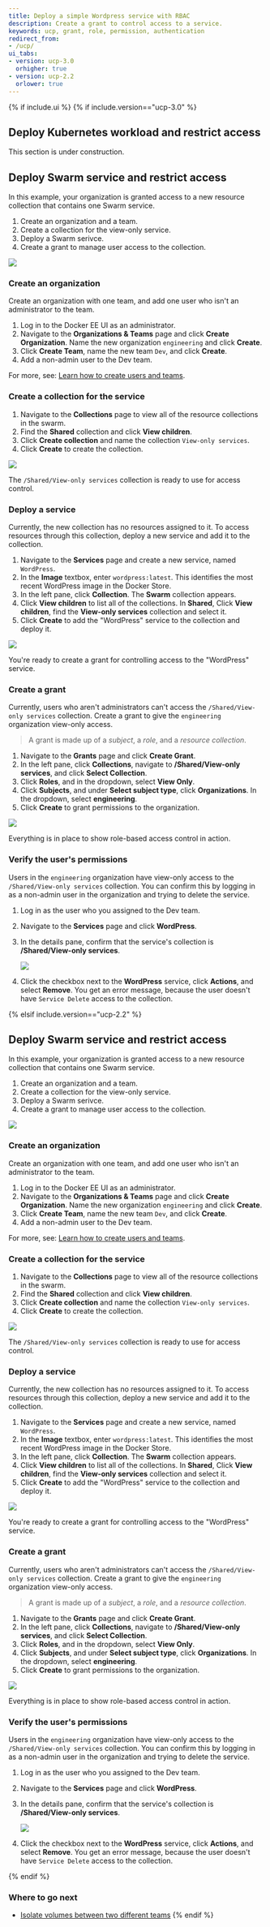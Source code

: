 ```yaml
---
title: Deploy a simple Wordpress service with RBAC
description: Create a grant to control access to a service.
keywords: ucp, grant, role, permission, authentication
redirect_from:
- /ucp/
ui_tabs:
- version: ucp-3.0
  orhigher: true
- version: ucp-2.2
  orlower: true
---
```


{% if include.ui %}
{% if include.version=="ucp-3.0" %}

## Deploy Kubernetes workload and restrict access
This section is under construction.

## Deploy Swarm service and restrict access

In this example, your organization is granted access to a new resource
collection that contains one Swarm service.

1. Create an organization and a team.
2. Create a collection for the view-only service.
3. Deploy a Swarm serivce.
4. Create a grant to manage user access to the collection.


![](../images/view-only-access-diagram.svg)

### Create an organization

Create an organization with one team, and add one user who isn't an
administrator to the team.

1.  Log in to the Docker EE UI as an administrator.
2.  Navigate to the **Organizations & Teams** page and click
    **Create Organization**. Name the new organization `engineering` and
    click **Create**.
3.  Click **Create Team**, name the new team `Dev`, and click **Create**.
3.  Add a non-admin user to the Dev team.

For more, see: [Learn how to create users and teams](usermgmt-create-subjects.md).


### Create a collection for the service

1.  Navigate to the **Collections** page to view all of the resource
    collections in the swarm.
2.  Find the **Shared** collection and click **View children**.
3.  Click **Create collection** and name the collection `View-only services`.
4.  Click **Create** to create the collection.

![](../images/deploy-view-only-service-1.png)

The `/Shared/View-only services` collection is ready to use for access
control.

### Deploy a service

Currently, the new collection has no resources assigned to it. To access
resources through this collection, deploy a new service and add it to the
collection.

1.  Navigate to the **Services** page and create a new service, named
    `WordPress`.
2.  In the **Image** textbox, enter `wordpress:latest`. This identifies the
    most recent WordPress image in the Docker Store.
3.  In the left pane, click **Collection**. The **Swarm** collection appears.
4.  Click **View children** to list all of the collections. In **Shared**,
    Click **View children**, find the **View-only services** collection and
    select it.
5.  Click **Create** to add the "WordPress" service to the collection and
    deploy it.

![](../images/deploy-view-only-service-3.png)

You're ready to create a grant for controlling access to the "WordPress" service.

### Create a grant

Currently, users who aren't administrators can't access the
`/Shared/View-only services` collection. Create a grant to give the
`engineering` organization view-only access.

> A grant is made up of a *subject*, a *role*, and a *resource collection*.

1.  Navigate to the **Grants** page and click **Create Grant**.
2.  In the left pane, click **Collections**, navigate to **/Shared/View-only services**,
    and click **Select Collection**.
3.  Click **Roles**, and in the dropdown, select **View Only**.
4.  Click **Subjects**, and under **Select subject type**, click **Organizations**.
    In the dropdown, select **engineering**.
5.  Click **Create** to grant permissions to the organization.

![](../images/deploy-view-only-service-4.png)

Everything is in place to show role-based access control in action.

### Verify the user's permissions

Users in the `engineering` organization have view-only access to the
`/Shared/View-only services` collection. You can confirm this by logging in
as a non-admin user in the organization and trying to delete the service.

1.  Log in as the user who you assigned to the Dev team.
2.  Navigate to the **Services** page and click **WordPress**.
3.  In the details pane, confirm that the service's collection is
    **/Shared/View-only services**.

    ![](../images/deploy-view-only-service-2.png)

4.  Click the checkbox next to the **WordPress** service, click **Actions**,
    and select **Remove**. You get an error message, because the user
    doesn't have `Service Delete` access to the collection.


{% elsif include.version=="ucp-2.2" %}

## Deploy Swarm service and restrict access

In this example, your organization is granted access to a new resource
collection that contains one Swarm service.

1. Create an organization and a team.
2. Create a collection for the view-only service.
3. Deploy a Swarm serivce.
4. Create a grant to manage user access to the collection.


![](../images/view-only-access-diagram.svg)

### Create an organization

Create an organization with one team, and add one user who isn't an
administrator to the team.

1.  Log in to the Docker EE UI as an administrator.
2.  Navigate to the **Organizations & Teams** page and click
    **Create Organization**. Name the new organization `engineering` and
    click **Create**.
3.  Click **Create Team**, name the new team `Dev`, and click **Create**.
3.  Add a non-admin user to the Dev team.

For more, see: [Learn how to create users and teams](usermgmt-create-subjects.md).


### Create a collection for the service

1.  Navigate to the **Collections** page to view all of the resource
    collections in the swarm.
2.  Find the **Shared** collection and click **View children**.
3.  Click **Create collection** and name the collection `View-only services`.
4.  Click **Create** to create the collection.

![](../images/deploy-view-only-service-1.png)

The `/Shared/View-only services` collection is ready to use for access
control.

### Deploy a service

Currently, the new collection has no resources assigned to it. To access
resources through this collection, deploy a new service and add it to the
collection.

1.  Navigate to the **Services** page and create a new service, named
    `WordPress`.
2.  In the **Image** textbox, enter `wordpress:latest`. This identifies the
    most recent WordPress image in the Docker Store.
3.  In the left pane, click **Collection**. The **Swarm** collection appears.
4.  Click **View children** to list all of the collections. In **Shared**,
    Click **View children**, find the **View-only services** collection and
    select it.
5.  Click **Create** to add the "WordPress" service to the collection and
    deploy it.

![](../images/deploy-view-only-service-3.png)

You're ready to create a grant for controlling access to the "WordPress" service.

### Create a grant

Currently, users who aren't administrators can't access the
`/Shared/View-only services` collection. Create a grant to give the
`engineering` organization view-only access.

> A grant is made up of a *subject*, a *role*, and a *resource collection*.

1.  Navigate to the **Grants** page and click **Create Grant**.
2.  In the left pane, click **Collections**, navigate to **/Shared/View-only services**,
    and click **Select Collection**.
3.  Click **Roles**, and in the dropdown, select **View Only**.
4.  Click **Subjects**, and under **Select subject type**, click **Organizations**.
    In the dropdown, select **engineering**.
5.  Click **Create** to grant permissions to the organization.

![](../images/deploy-view-only-service-4.png)

Everything is in place to show role-based access control in action.

### Verify the user's permissions

Users in the `engineering` organization have view-only access to the
`/Shared/View-only services` collection. You can confirm this by logging in
as a non-admin user in the organization and trying to delete the service.

1.  Log in as the user who you assigned to the Dev team.
2.  Navigate to the **Services** page and click **WordPress**.
3.  In the details pane, confirm that the service's collection is
    **/Shared/View-only services**.

    ![](../images/deploy-view-only-service-2.png)

4.  Click the checkbox next to the **WordPress** service, click **Actions**,
    and select **Remove**. You get an error message, because the user
    doesn't have `Service Delete` access to the collection.

{% endif %}

### Where to go next

- [Isolate volumes between two different teams](isolate-volumes-between-teams.md)
{% endif %}
